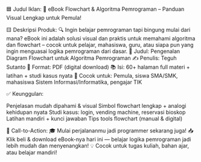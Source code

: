 🟦 Judul Iklan:
📘 eBook Flowchart & Algoritma Pemrograman – Panduan Visual Lengkap untuk Pemula!

🟨 Deskripsi Produk:
🔍 Ingin belajar pemrograman tapi bingung mulai dari mana?
eBook ini adalah solusi visual dan praktis untuk memahami algoritma dan flowchart – cocok untuk pelajar, mahasiswa, guru, atau siapa pun yang ingin menguasai logika pemrograman dari dasar.
📘 Judul: Pengenalan Diagram Flowchart untuk Algoritma Pemrograman
✍️ Penulis: Teguh Sutanto
📄 Format: PDF (digital download)
📚 Isi: 60+ halaman full materi + latihan + studi kasus nyata
🎯 Cocok untuk: Pemula, siswa SMA/SMK, mahasiswa Sistem Informasi/Informatika, pengajar TIK

✅ Keunggulan:

Penjelasan mudah dipahami & visual
Simbol flowchart lengkap + analogi kehidupan nyata
Studi kasus: login, vending machine, reservasi bioskop
Latihan mandiri + kunci jawaban
Tips tools flowchart (manual & digital)


🚀 Call-to-Action:
🎓 Mulai perjalananmu jadi programmer sekarang juga!
📥 Klik beli & download eBook-nya hari ini — belajar logika pemrograman jadi lebih mudah dan menyenangkan!
💡 Cocok untuk tugas kuliah, bahan ajar, atau belajar mandiri!
